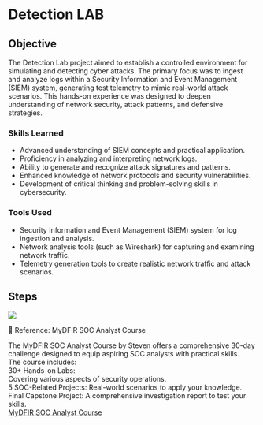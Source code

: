 # Detection LAB

## Objective


The Detection Lab project aimed to establish a controlled environment for simulating and detecting cyber attacks. The primary focus was to ingest and analyze logs within a Security Information and Event Management (SIEM) system, generating test telemetry to mimic real-world attack scenarios. This hands-on experience was designed to deepen understanding of network security, attack patterns, and defensive strategies.

### Skills Learned


- Advanced understanding of SIEM concepts and practical application.
- Proficiency in analyzing and interpreting network logs.
- Ability to generate and recognize attack signatures and patterns.
- Enhanced knowledge of network protocols and security vulnerabilities.
- Development of critical thinking and problem-solving skills in cybersecurity.

### Tools Used


- Security Information and Event Management (SIEM) system for log ingestion and analysis.
- Network analysis tools (such as Wireshark) for capturing and examining network traffic.
- Telemetry generation tools to create realistic network traffic and attack scenarios.

## Steps


<img src="https://lucid.app/publicSegments/view/abbc32b4-254f-4275-92d7-cc4306ef6fdc/image.png"></img>

📘 Reference: MyDFIR SOC Analyst Course
<p>The MyDFIR SOC Analyst Course by Steven offers a comprehensive 30-day challenge designed to equip aspiring SOC analysts with practical skills. </br>The course includes: </br>
30+ Hands-on Labs:</br> Covering various aspects of security operations. </br>
5 SOC-Related Projects: Real-world scenarios to apply your knowledge. </br>
Final Capstone Project: A comprehensive investigation report to test your skills. </br>
<a href="https://academy.mydfir.com/p/soc">  MyDFIR SOC Analyst Course </a>
</p>
